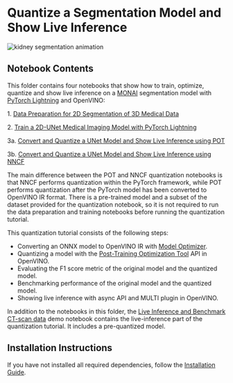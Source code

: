 # Quantize a Segmentation Model and Show Live Inference

![kidney segmentation animation](https://user-images.githubusercontent.com/77325899/154279555-aaa47111-c976-4e77-8d23-aac96f45872f.gif)

## Notebook Contents

This folder contains four notebooks that show how to train,
optimize, quantize and show live inference on a [MONAI](https://monai.io/) segmentation model with
[PyTorch Lightning](https://lightning.ai/) and OpenVINO:

1\. [Data Preparation for 2D Segmentation of 3D Medical Data](data-preparation-ct-scan.ipynb)

2\. [Train a 2D-UNet Medical Imaging Model with PyTorch Lightning](pytorch-monai-training.ipynb)

3a. [Convert and Quantize a UNet Model and Show Live Inference using POT](110-ct-segmentation-quantize.ipynb)

3b. [Convert and Quantize a UNet Model and Show Live Inference using NNCF](110-ct-segmentation-quantize-nncf.ipynb)

The main difference between the POT and NNCF quantization notebooks is that NNCF performs quantization within the PyTorch framework, while POT performs
quantization after the PyTorch model has been converted to OpenVINO IR format. There is a pre-trained model and a subset of the dataset provided for the quantization notebook, 
so it is not required to run the data preparation and training notebooks before running the quantization tutorial.

This quantization tutorial consists of the following steps:

* Converting an ONNX model to OpenVINO IR with [Model Optimizer](https://docs.openvino.ai/latest/openvino_docs_MO_DG_Deep_Learning_Model_Optimizer_DevGuide.html).
* Quantizing a model with the [Post-Training Optimization Tool](https://docs.openvino.ai/latest/pot_compression_api_README.html) API in OpenVINO.
* Evaluating the F1 score metric of the original model and the quantized model.
* Benchmarking performance of the original model and the quantized model.
* Showing live inference with async API and MULTI plugin in OpenVINO.

In addition to the notebooks in this folder, the [Live Inference and Benchmark CT-scan data](../210-ct-scan-live-inference/210-ct-scan-live-inference.ipynb) demo notebook contains 
the live-inference part of the quantization tutorial. It includes a pre-quantized model.

## Installation Instructions

If you have not installed all required dependencies, follow the [Installation Guide](../../README.md).

